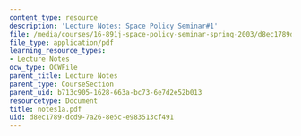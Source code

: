 ```yaml
---
content_type: resource
description: 'Lecture Notes: Space Policy Seminar#1'
file: /media/courses/16-891j-space-policy-seminar-spring-2003/d8ec1789dcd97a268e5ce983513cf491_notes1a.pdf
file_type: application/pdf
learning_resource_types:
- Lecture Notes
ocw_type: OCWFile
parent_title: Lecture Notes
parent_type: CourseSection
parent_uid: b713c905-1628-663a-bc73-6e7d2e52b013
resourcetype: Document
title: notes1a.pdf
uid: d8ec1789-dcd9-7a26-8e5c-e983513cf491
---
```

